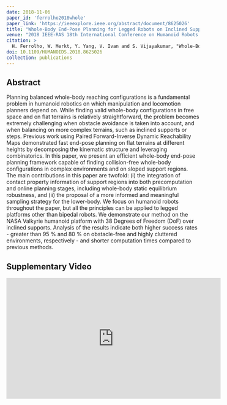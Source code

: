 ```yaml
---
date: 2018-11-06
paper_id: 'ferrolho2018whole'
paper_link: 'https://ieeexplore.ieee.org/abstract/document/8625026'
title: "Whole-Body End-Pose Planning for Legged Robots on Inclined Support Surfaces in Complex Environments"
venue: "2018 IEEE-RAS 18th International Conference on Humanoid Robots (Humanoids)"
citation: >
  H. Ferrolho, W. Merkt, Y. Yang, V. Ivan and S. Vijayakumar, "Whole-Body End-Pose Planning for Legged Robots on Inclined Support Surfaces in Complex Environments," <em>2018 IEEE-RAS 18th International Conference on Humanoid Robots (Humanoids)</em>, Beijing, China, 2018, pp. 944-951.
doi: 10.1109/HUMANOIDS.2018.8625026
collection: publications
---
```


## Abstract

Planning balanced whole-body reaching configurations is a fundamental problem in humanoid robotics on which manipulation and locomotion planners depend on. While finding valid whole-body configurations in free space and on flat terrains is relatively straightforward, the problem becomes extremely challenging when obstacle avoidance is taken into account, and when balancing on more complex terrains, such as inclined supports or steps. Previous work using Paired Forward-Inverse Dynamic Reachability Maps demonstrated fast end-pose planning on flat terrains at different heights by decomposing the kinematic structure and leveraging combinatorics. In this paper, we present an efficient whole-body end-pose planning framework capable of finding collision-free whole-body configurations in complex environments and on sloped support regions. The main contributions in this paper are twofold: (i) the integration of contact property information of support regions into both precomputation and online planning stages, including whole-body static equilibrium robustness, and (ii) the proposal of a more informed and meaningful sampling strategy for the lower-body. We focus on humanoid robots throughout the paper, but all the principles can be applied to legged platforms other than bipedal robots. We demonstrate our method on the NASA Valkyrie humanoid platform with 38 Degrees of Freedom (DoF) over inclined supports. Analysis of the results indicate both higher success rates - greater than 95 % and 80 % on obstacle-free and highly cluttered environments, respectively - and shorter computation times compared to previous methods.

## Supplementary Video

<iframe width="560" height="315" src="https://www.youtube.com/embed/tt6oYKuPI_A" frameborder="0" allow="accelerometer; autoplay; encrypted-media; gyroscope; picture-in-picture" allowfullscreen></iframe>
